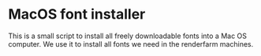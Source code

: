 # MacOS font installer

This is a small script to install all freely downloadable fonts into a Mac OS computer.
We use it to install all fonts we need in the renderfarm machines.
